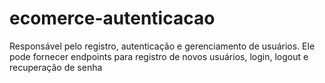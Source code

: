 # ecomerce-autenticacao
Responsável pelo registro, autenticação e gerenciamento de usuários. Ele pode fornecer endpoints para registro de novos usuários, login, logout e recuperação de senha
